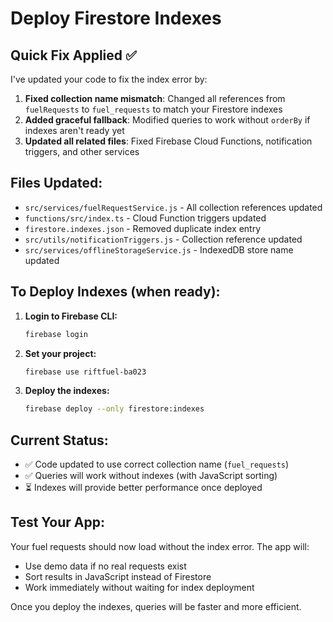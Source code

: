 # Deploy Firestore Indexes

## Quick Fix Applied ✅

I've updated your code to fix the index error by:

1. **Fixed collection name mismatch**: Changed all references from `fuelRequests` to `fuel_requests` to match your Firestore indexes
2. **Added graceful fallback**: Modified queries to work without `orderBy` if indexes aren't ready yet
3. **Updated all related files**: Fixed Firebase Cloud Functions, notification triggers, and other services

## Files Updated:
- `src/services/fuelRequestService.js` - All collection references updated
- `functions/src/index.ts` - Cloud Function triggers updated  
- `firestore.indexes.json` - Removed duplicate index entry
- `src/utils/notificationTriggers.js` - Collection reference updated
- `src/services/offlineStorageService.js` - IndexedDB store name updated

## To Deploy Indexes (when ready):

1. **Login to Firebase CLI:**
   ```bash
   firebase login
   ```

2. **Set your project:**
   ```bash
   firebase use riftfuel-ba023
   ```

3. **Deploy the indexes:**
   ```bash
   firebase deploy --only firestore:indexes
   ```

## Current Status:
- ✅ Code updated to use correct collection name (`fuel_requests`)
- ✅ Queries will work without indexes (with JavaScript sorting)
- ⏳ Indexes will provide better performance once deployed

## Test Your App:
Your fuel requests should now load without the index error. The app will:
- Use demo data if no real requests exist
- Sort results in JavaScript instead of Firestore
- Work immediately without waiting for index deployment

Once you deploy the indexes, queries will be faster and more efficient.
